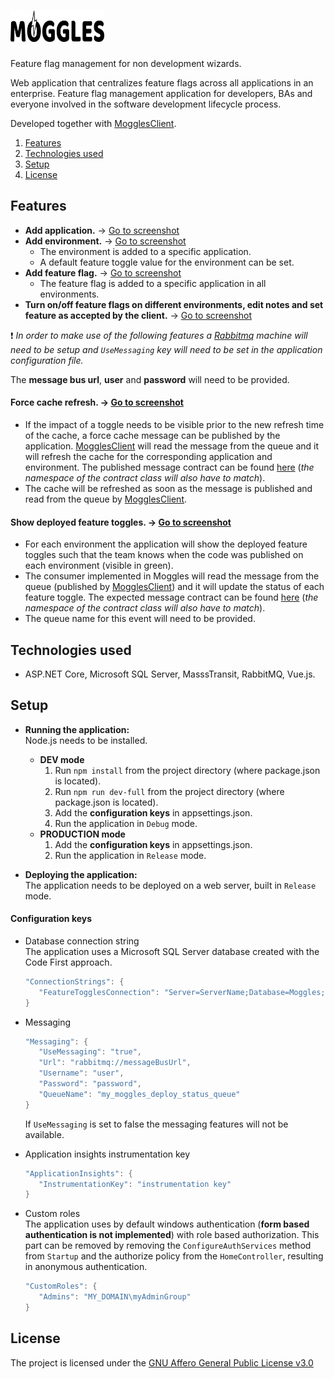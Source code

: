 # <img src="./MogglesImages/Logo.png" alt="Moggles logo" height="50" width="150" >  

Feature flag management for non development wizards.  

Web application that centralizes feature flags across all applications in an enterprise. Feature flag management application for developers, BAs and everyone involved in the software development lifecycle process.

Developed together with [MogglesClient](https://github.com/NSIAppDev/MogglesClient). 

1. [Features](#features)
2. [Technologies used](#technologies-used)
3. [Setup](#setup)
4. [License](#license)

## Features

* **Add application.** -> [Go to screenshot](./MogglesImages/AddApplication.PNG)
* **Add environment.** -> [Go to screenshot](./MogglesImages/AddEnv.PNG)  
  * The environment is added to a specific application.
  * A default feature toggle value for the environment can be set.
* **Add feature flag.** -> [Go to screenshot](./MogglesImages/AddFeatureToggle.PNG)  
  * The feature flag is added to a specific application in all environments.
* **Turn on/off feature flags on different environments, edit notes and set feature as accepted by the client.** -> [Go to screenshot](./MogglesImages/EditFeatureToggle.PNG)

:heavy_exclamation_mark: *In order to make use of the following features a [Rabbitmq](https://www.rabbitmq.com/configure.html) machine will need to be setup and ```UseMessaging``` key will need to be set in the application configuration file.* 

 The **message bus url**, **user** and **password** will need to be provided.  
 
#### **Force cache refresh.** -> [Go to screenshot](./MogglesImages/ForceCache.PNG)
  * If the impact of a toggle needs to be visible prior to the new refresh time of the cache, a force cache message can be published by the application. [MogglesClient](https://github.com/NSIAppDev/MogglesClient#force-cache-refresh) will read the message from the queue and it will refresh the cache for the corresponding application and environment. The published message contract can be found [here](./MogglesContracts/RefreshTogglesCache.cs) (*the namespace of the contract class will also have to match*).
  * The cache will be refreshed as soon as the message is published and read from the queue by [MogglesClient](https://github.com/NSIAppDev/MogglesClient#force-cache-refresh).
#### **Show deployed feature toggles.** -> [Go to screenshot](./MogglesImages/ShowDeployedToggles.PNG)  
  * For each environment the application will show the deployed feature toggles such that the team knows when the code was published on each environment (visible in green).
  * The consumer implemented in Moggles will read the message from the queue (published by [MogglesClient](https://github.com/NSIAppDev/MogglesClient#show-deployed-feature-toggles)) and it will update the status of each feature toggle. The expected message contract can be found [here](./MogglesContracts/RegisteredTogglesUpdate.cs) (*the namespace of the contract class will also have to match*).
  * The queue name for this event will need to be provided.

## Technologies used  
* ASP.NET Core, Microsoft SQL Server, MasssTransit, RabbitMQ, Vue.js.

## Setup  
* **Running the application:**    
  Node.js needs to be installed.  
  * **DEV mode**  
    1. Run ```npm install``` from the project directory (where package.json is located).    
    2. Run ```npm run dev-full``` from the project directory (where package.json is located).   
    3. Add the **configuration keys** in appsettings.json.
    4. Run the application in ```Debug``` mode.
  * **PRODUCTION mode**   
    1. Add the **configuration keys** in appsettings.json.
    2. Run the application in ```Release``` mode.  
    
* **Deploying the application:**  
  The application needs to be deployed on a web server, built in ```Release``` mode. 
    
#### **Configuration keys**   
 * Database connection string  
   The application uses a Microsoft SQL Server database created with the Code First approach.
   ```C#
   "ConnectionStrings": {
      "FeatureTogglesConnection": "Server=ServerName;Database=Moggles;Integrated Security=true;Application Name=Moggles"
   }
   ```  
 * Messaging
   ```C#
   "Messaging": {
      "UseMessaging": "true",
      "Url": "rabbitmq://messageBusUrl",
      "Username": "user",
      "Password": "password",
      "QueueName": "my_moggles_deploy_status_queue"
   }
   ```
   If ```UseMessaging``` is set to false the messaging features will not be available.

 * Application insights instrumentation key  
   ```C#
   "ApplicationInsights": {
      "InstrumentationKey": "instrumentation key"
   }
   ```  
 * Custom roles  
   The application uses by default windows authentication (**form based authentication is not implemented**) with role based authorization. This part can be removed by removing the ```ConfigureAuthServices``` method from ```Startup``` and the authorize policy from the ```HomeController```, resulting in anonymous authentication. 
   ```C#
   "CustomRoles": {
      "Admins": "MY_DOMAIN\myAdminGroup"
   }
   ```
   
  
## License
The project is licensed under the [GNU Affero General Public License v3.0](./LICENSE) 
